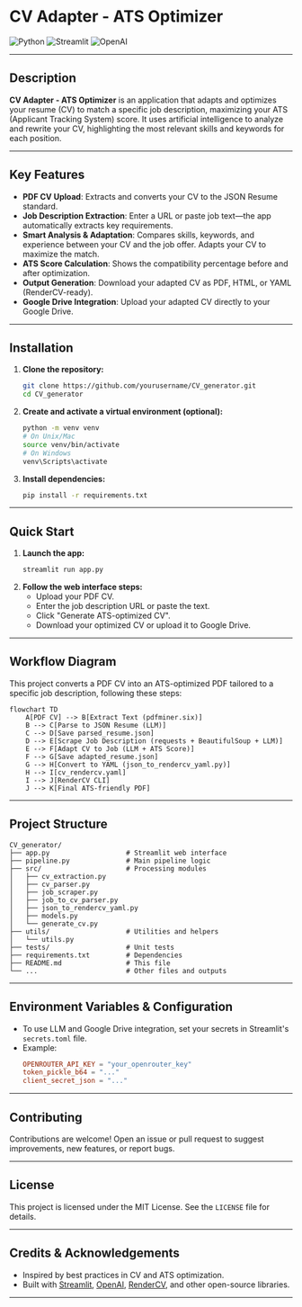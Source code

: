 # CV Adapter - ATS Optimizer

![Python](https://img.shields.io/badge/python-3.8%2B-blue)
![Streamlit](https://img.shields.io/badge/streamlit-%23FF4B4B.svg?style=flat&logo=streamlit&logoColor=white)
![OpenAI](https://img.shields.io/badge/OpenAI-LLM-green)

---

## Description

**CV Adapter - ATS Optimizer** is an application that adapts and optimizes your resume (CV) to match a specific job description, maximizing your ATS (Applicant Tracking System) score. It uses artificial intelligence to analyze and rewrite your CV, highlighting the most relevant skills and keywords for each position.

---

## Key Features

- **PDF CV Upload**: Extracts and converts your CV to the JSON Resume standard.
- **Job Description Extraction**: Enter a URL or paste job text—the app automatically extracts key requirements.
- **Smart Analysis & Adaptation**: Compares skills, keywords, and experience between your CV and the job offer. Adapts your CV to maximize the match.
- **ATS Score Calculation**: Shows the compatibility percentage before and after optimization.
- **Output Generation**: Download your adapted CV as PDF, HTML, or YAML (RenderCV-ready).
- **Google Drive Integration**: Upload your adapted CV directly to your Google Drive.

---

## Installation

1. **Clone the repository:**
   ```bash
   git clone https://github.com/yourusername/CV_generator.git
   cd CV_generator
   ```
2. **Create and activate a virtual environment (optional):**
   ```bash
   python -m venv venv
   # On Unix/Mac
   source venv/bin/activate
   # On Windows
   venv\Scripts\activate
   ```
3. **Install dependencies:**
   ```bash
   pip install -r requirements.txt
   ```

---

## Quick Start

1. **Launch the app:**
   ```bash
   streamlit run app.py
   ```
2. **Follow the web interface steps:**
   - Upload your PDF CV.
   - Enter the job description URL or paste the text.
   - Click "Generate ATS-optimized CV".
   - Download your optimized CV or upload it to Google Drive.

---

## Workflow Diagram

This project converts a PDF CV into an ATS-optimized PDF tailored to a specific job description, following these steps:

```mermaid
flowchart TD
    A[PDF CV] --> B[Extract Text (pdfminer.six)]
    B --> C[Parse to JSON Resume (LLM)]
    C --> D[Save parsed_resume.json]
    D --> E[Scrape Job Description (requests + BeautifulSoup + LLM)]
    E --> F[Adapt CV to Job (LLM + ATS Score)]
    F --> G[Save adapted_resume.json]
    G --> H[Convert to YAML (json_to_rendercv_yaml.py)]
    H --> I[cv_rendercv.yaml]
    I --> J[RenderCV CLI]
    J --> K[Final ATS-friendly PDF]
```

---

## Project Structure

```
CV_generator/
├── app.py                   # Streamlit web interface
├── pipeline.py              # Main pipeline logic
├── src/                     # Processing modules
│   ├── cv_extraction.py
│   ├── cv_parser.py
│   ├── job_scraper.py
│   ├── job_to_cv_parser.py
│   ├── json_to_rendercv_yaml.py
│   ├── models.py
│   └── generate_cv.py
├── utils/                   # Utilities and helpers
│   └── utils.py
├── tests/                   # Unit tests
├── requirements.txt         # Dependencies
├── README.md                # This file
└── ...                      # Other files and outputs
```

---

## Environment Variables & Configuration

- To use LLM and Google Drive integration, set your secrets in Streamlit's `secrets.toml` file.
- Example:
  ```toml
  OPENROUTER_API_KEY = "your_openrouter_key"
  token_pickle_b64 = "..."
  client_secret_json = "..."
  ```

---

## Contributing

Contributions are welcome! Open an issue or pull request to suggest improvements, new features, or report bugs.

---

## License

This project is licensed under the MIT License. See the `LICENSE` file for details.

---

## Credits & Acknowledgements

- Inspired by best practices in CV and ATS optimization.
- Built with [Streamlit](https://streamlit.io/), [OpenAI](https://openai.com/), [RenderCV](https://github.com/mauriciogtec/rendercv), and other open-source libraries.

---
